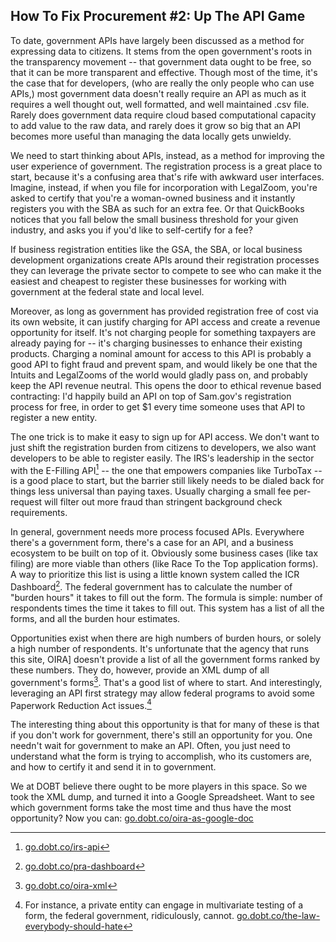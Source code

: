 ## How To Fix Procurement #2: Up The API Game

To date, government APIs have largely been discussed as a method for expressing data to citizens. It stems from the open government's roots in the transparency movement -- that government data ought to be free, so that it can be more transparent and effective. Though most of the time, it's the case that for developers, (who are really the only people who can use APIs,) most government data doesn't really require an API as much as it requires a well thought out, well formatted, and well maintained .csv file. Rarely does government data require cloud based computational capacity to add value to the raw data, and rarely does it grow so big that an API becomes more useful than managing the data locally gets unwieldy.

We need to start thinking about APIs, instead, as a method for improving the user experience of government. The registration process is a great place to start, because it's a confusing area that's rife with awkward user interfaces. Imagine, instead, if when you file for incorporation with LegalZoom, you're asked to certify that you're a woman-owned business and it instantly registers you with the SBA as such for an extra fee. Or that QuickBooks notices that you fall below the small business threshold for your given industry, and asks you if you'd like to self-certify for a fee?

If business registration entities like the GSA, the SBA, or local business development organizations create APIs around their registration processes they can leverage the private sector to compete to see who can make it the easiest and cheapest to register these businesses for working with government at the federal state and local level.

Moreover, as long as government has provided registration free of cost via its own website, it can justify charging for API access and create a revenue opportunity for itself. It's not charging people for something taxpayers are already paying for -- it's charging businesses to enhance their existing products. Charging a nominal amount for access to this API is probably a good API to fight fraud and prevent spam, and would likely be one that the Intuits and LegalZooms of the world would gladly pass on, and probably keep the API revenue neutral. This opens the door to ethical revenue based contracting: I'd happily build an API on top of Sam.gov's registration process for free, in order to get $1 every time someone uses that API to register a new entity.

The one trick is to make it easy to sign up for API access. We don't want to just shift the registration burden from citizens to developers, we also want developers to be able to register easily.  The IRS's leadership in the sector with the E-Filling API[^2] -- the one that empowers companies like TurboTax -- is a good place to start, but the barrier still likely needs to be dialed back for things less universal than paying taxes. Usually charging a small fee per-request will filter out more fraud than stringent background check requirements.

In general, government needs more process focused APIs. Everywhere there's a government form, there's a case for an API, and a business ecosystem to be built on top of it. Obviously some business cases (like tax filing) are more viable than others (like Race To the Top application forms). A way to prioritize this list is using a little known system called the ICR Dashboard[^3]. The federal government has to calculate the number of "burden hours" it takes to fill out the form. The formula is simple: number of respondents times the time it takes to fill out. This system has a list of all the forms, and all the burden hour estimates.

Opportunities exist when there are high numbers of burden hours, or solely a high number of respondents. It's unfortunate that the agency that runs this site, OIRA] doesn't provide a list of all the government forms ranked by these numbers. They do, however, provide an XML dump of all government's forms[^4]. That's a good list of where to start. And interestingly, leveraging an API first strategy may allow federal programs to avoid some Paperwork Reduction Act issues.[^5]

The interesting thing about this opportunity is that for many of these is that if you don't work for government, there's still an opportunity for you. One needn't wait for government to make an API. Often, you just need to understand what the form is trying to accomplish, who its customers are, and how to certify it and send it in to government.

We at DOBT believe there ought to be more players in this space. So we took the XML dump, and turned it into a Google Spreadsheet. Want to see which government forms take the most time and thus have the most opportunity? Now you can: [go.dobt.co/oira-as-google-doc](http://go.dobt.co/oira-as-google-doc)

[^2]: [go.dobt.co/irs-api](http://go.dobt.co/irs-api)

[^3]: [go.dobt.co/pra-dashboard](http://go.dobt.co/pra-dashboard)

[^4]: [go.dobt.co/oira-xml](http://go.dobt.co/oira-xml)

[^5]: For instance, a private entity can engage in multivariate testing of a form, the federal government, ridiculously, cannot. [go.dobt.co/the-law-everybody-should-hate](http://go.dobt.co/the-law-everybody-should-hate)
